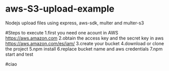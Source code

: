 # aws-S3-upload-example
Nodejs upload files using express, aws-sdk, multer and multer-s3 

#Steps to execute 
1.first you need one acount in AWS https://aws.amazon.com
2.obtain the access key and the secret key in aws https://aws.amazon.com/es/iam/
3.create your bucket
4.download or clone the project
5.npm install
6.replace bucket name and aws credentials
7.npm start and test

#ciao
